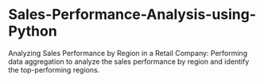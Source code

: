# Sales-Performance-Analysis-using-Python
Analyzing Sales Performance by Region in a Retail Company: Performing data aggregation to analyze the sales performance by region and identify the top-performing regions.
